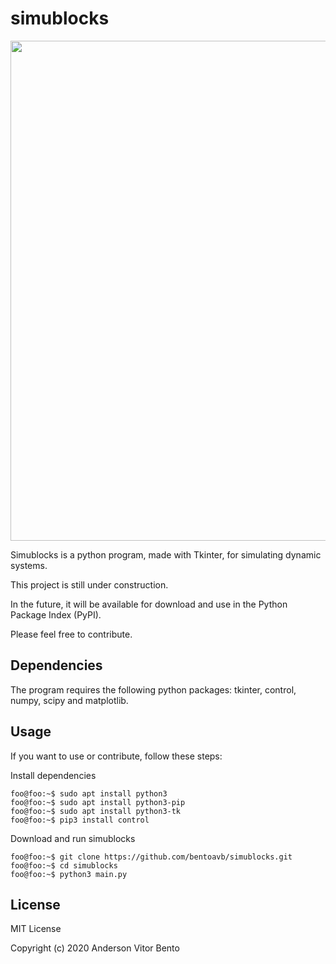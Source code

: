 # simublocks

<p align="center">
  <img src="https://github.com/bentoavb/simublocks/blob/master/images/img1.png" width="800" />
</p>

Simublocks is a python program, made with Tkinter, for simulating dynamic systems.

This project is still under construction.

In the future, it will be available for download and use in the Python Package Index (PyPI).

Please feel free to contribute.

## Dependencies

The program requires the following python packages: tkinter, control, numpy, scipy and matplotlib.

## Usage

If you want to use or contribute, follow these steps:

Install dependencies

    foo@foo:~$ sudo apt install python3
    foo@foo:~$ sudo apt install python3-pip
    foo@foo:~$ sudo apt install python3-tk
    foo@foo:~$ pip3 install control

Download and run simublocks

    foo@foo:~$ git clone https://github.com/bentoavb/simublocks.git
    foo@foo:~$ cd simublocks
    foo@foo:~$ python3 main.py 

## License

MIT License

Copyright (c) 2020 Anderson Vitor Bento